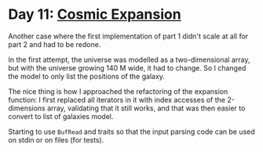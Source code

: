 # Day 11: [Cosmic Expansion](https://adventofcode.com/2023/day/11)

Another case where the first implementation of part 1 didn't scale at all for part 2 and had to be redone.

In the first attempt, the universe was modelled as a two-dimensional array, but with the universe growing 140 M wide, it had to change.
So I changed the model to only list the positions of the galaxy.

The nice thing is how I approached the refactoring of the expansion function:
I first replaced all iterators in it with index accesses of the 2-dimensions array, validating that it still works,
and that was then easier to convert to list of galaxies model.

Starting to use `BufRead` and traits so that the input parsing code can be used on stdin or on files (for tests).